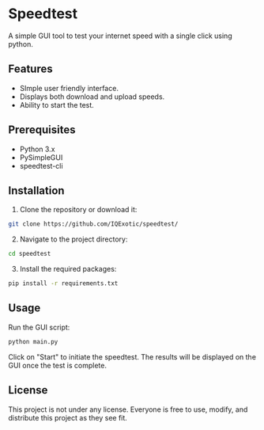 # Speedtest

A simple GUI tool to test your internet speed with a single click using python.

## Features

- SImple user friendly interface.
- Displays both download and upload speeds.
- Ability to start the test.

## Prerequisites

- Python 3.x
- PySimpleGUI
- speedtest-cli

## Installation

1. Clone the repository or download it:

```bash
git clone https://github.com/IQExotic/speedtest/
```

2. Navigate to the project directory:

```bash
cd speedtest
```

3. Install the required packages:

```bash
pip install -r requirements.txt
```

## Usage

Run the GUI script:

```bash
python main.py
```

Click on "Start" to initiate the speedtest. The results will be displayed on the GUI once the test is complete.


## License

This project is not under any license. Everyone is free to use, modify, and distribute this project as they see fit.
